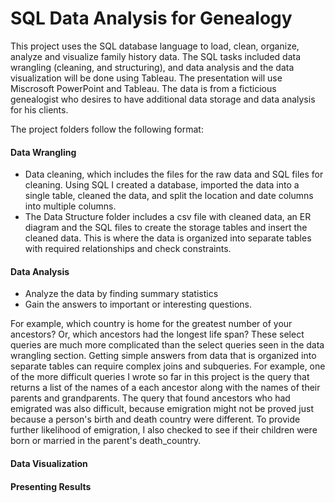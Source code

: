 # SQL Data Analysis for Genealogy

This project uses the SQL database language to load, clean, organize, analyze and visualize family history data. The SQL tasks included data wrangling (cleaning, and structuring), and data analysis and the data visualization will be done using Tableau. The presentation will use Miscrosoft PowerPoint and Tableau. The data is from a ficticious genealogist who desires to have additional data storage and data analysis for his clients.

The project folders follow the following format:

#### Data Wrangling

- Data cleaning, which includes the files for the raw data and SQL files for cleaning. Using SQL I created a database, imported the data into a single table, cleaned the data, and split the location and date columns into multiple columns.
- The Data Structure folder includes a csv file with cleaned data, an ER diagram and the SQL files to create the storage tables and insert the cleaned data. This is where the data is organized into separate tables with required relationships and check constraints.

#### Data Analysis

- Analyze the data by finding summary statistics
- Gain the answers to important or interesting questions.

For example, which country is home for the greatest number of your ancestors? Or, which ancestors had the longest life span? These select queries are much more complicated than the select queries seen in the data wrangling section. Getting simple answers from data that is organized into separate tables can require complex joins and subqueries. For example, one of the more difficult queries I wrote so far in this project is the query that returns a list of the names of a each ancestor along with the names of their parents and grandparents. The query that found ancestors who had emigrated was also difficult, because emigration might not be proved just because a person's birth and death country were different. To provide further likelihood of emigration, I also checked to see if their children were born or married in the parent's death_country.

#### Data Visualization

#### Presenting Results

